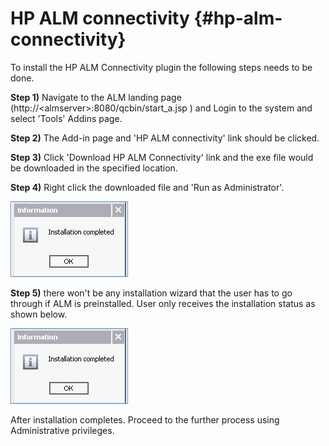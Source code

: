 # HP ALM connectivity {#hp-alm-connectivity}

To install the HP ALM Connectivity plugin the following steps needs to be done.

**Step 1)** Navigate to the ALM landing page (http://&lt;almserver&gt;:8080/qcbin/start_a.jsp ) and Login to the system and select &#039;Tools&#039; Addins page.

**Step 2)** The Add-in page and &#039;HP ALM connectivity&#039; link should be clicked.

**Step 3)** Click &#039;Download HP ALM Connectivity&#039; link and the exe file would be downloaded in the specified location.

**Step 4)** Right click the downloaded file and &#039;Run as Administrator&#039;.

![How to integrate UFT(QTP) with  ALM (Quality Center)](assets/how_to_integrate_uftqtp_with_alm.png)

**Step 5)** there won&#039;t be any installation wizard that the user has to go through if ALM is preinstalled. User only receives the installation status as shown below.

![How to integrate UFT(QTP) with  ALM (Quality Center)](assets/how_to_integrate_uftqtp_with_alm.png)

After installation completes. Proceed to the further process using Administrative privileges.
